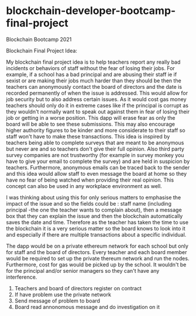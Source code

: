 # blockchain-developer-bootcamp-final-project
Blockchain Bootcamp 2021

Blockchain Final Project Idea:

My blockchain final project idea is to help teachers report any really bad incidents or behaviors of staff without the fear of losing their jobs. For example, if a school has a bad principal and are abusing their staff ie if sexist or are making their jobs much harder than they should be then the teachers can anonymously contact the board of directors and the date is recorded permanently of when the issue is addressed. This would allow for job security but to also address certain issues. As it would cost gas money teachers should only do it in extreme cases like if the principal is corrupt as they wouldn't normally want to speak out against them in fear of losing their job or getting in a worse position. This dapp will erase fear as only the board will be able to see these submissions.  This may also encourage higher authority figures to be kinder and more considerate to their staff so staff won't have to make these transactions. This idea is inspired by teachers being able to complete surveys that are meant to be anonymous but never are and so teachers don't give their full opinion. Also third party survey companies are not trustworthy (for example in survey monkey you have to give your email to complete the survey) and are held in suspicion by teachers. Furthermore, anonymous emails can be traced back to the sender and this idea would allow staff to even message the board at home so they have no fear of being watched when providing their real opinion. This concept can also be used in any workplace environment as well. 

I was thinking about using this for only serious matters to emphasise the impact of the issue and so the fields could be : staff name (including principal -the one the teacher wants to complain about), then a message box that they can explain the issue and then the blockchain automatically saves the date and time. Therefore as the teacher has taken the time to use the blockchain it is a very serious matter so the board knows to look into it and especially if there are multiple transactions about a specific individual.

The dapp would be on a private ethereum network for each school but only for staff and the board of directors. Every teacher and each board member would be required to set up the private thereum network and run the nodes. Furthermore, cost for gas would be picked up by the school. It wouldn't be for the principal and/or senior managers so they can't have any interference. 
1. Teachers and board of directors register on contract
2. If have problem use the private network 
3. Send message of problem to board
4. Board read annonomous message and do investigation on it 

